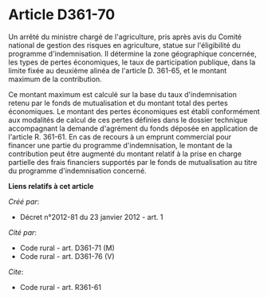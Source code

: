 # Article D361-70

Un arrêté du ministre chargé de l'agriculture, pris après avis du Comité national de gestion des risques en agriculture,
statue sur l'éligibilité du programme d'indemnisation. Il détermine la zone géographique concernée, les types de pertes
économiques, le taux de participation publique, dans la limite fixée au deuxième alinéa de l'article D. 361-65, et le montant
maximum de la contribution. 

Ce montant maximum est calculé sur la base du taux d'indemnisation retenu par le fonds de mutualisation et du montant total
des pertes économiques. Le montant des pertes économiques est établi conformément aux modalités de calcul de ces pertes
définies dans le dossier technique accompagnant la demande d'agrément du fonds déposée en application de l'article R. 361-61.
En cas de recours à un emprunt commercial pour financer une partie du programme d'indemnisation, le montant de la
contribution peut être augmenté du montant relatif à la prise en charge partielle des frais financiers supportés par le fonds
de mutualisation au titre du programme d'indemnisation concerné.

**Liens relatifs à cet article**

_Créé par_:

  - Décret n°2012-81 du 23 janvier 2012 - art. 1

_Cité par_:

  - Code rural - art. D361-71 (M)
  - Code rural - art. D361-76 (V)

_Cite_:

  - Code rural - art. R361-61
